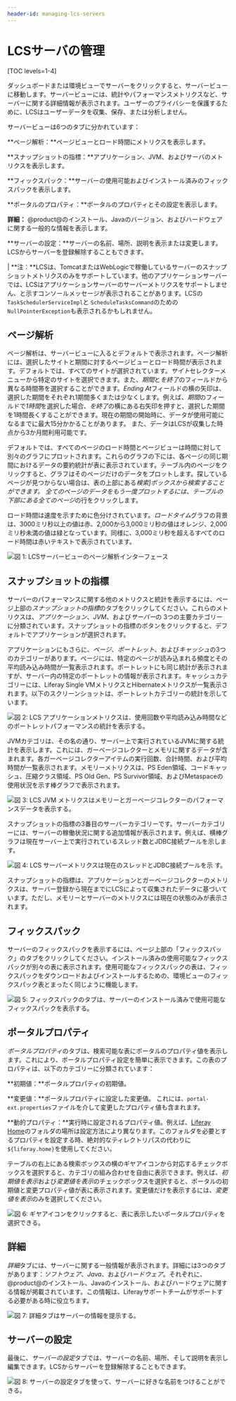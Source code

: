 ```yaml
---
header-id: managing-lcs-servers
---
```


# LCSサーバの管理

[TOC levels=1-4]

ダッシュボードまたは環境ビューでサーバーをクリックすると、サーバービューに移動します。サーバービューには、統計やパフォーマンスメトリクスなど、サーバーに関する詳細情報が表示されます。ユーザーのプライバシーを保護するために、LCSはユーザーデータを収集、保存、または分析しません。

サーバービューは6つのタブに分かれています：



**ページ解析：**ページビューとロード時間にメトリクスを表示します。



**スナップショットの指標：**アプリケーション、JVM、およびサーバのメトリクスを表示します。



**フィックスパック：**サーバーの使用可能およびインストール済みのフィックスパックを表示します。



**ポータルのプロパティ：**ポータルのプロパティとその設定を表示します。



**詳細：** @product@のインストール、Javaのバージョン、およびハードウェアに関する一般的な情報を表示します。



**サーバーの設定：**サーバーの名前、場所、説明を表示または変更します。LCSからサーバーを登録解除することもできます。

| **注：**LCSは、TomcatまたはWebLogicで稼働しているサーバーのスナップショットメトリクスのみをサポートしています。他のアプリケーションサーバーでは、LCSはアプリケーションサーバーのサーバーメトリクスをサポートしません、と示すコンソールメッセージが表示されることがあります。LCSの`TaskSchedulerServiceImpl`と `ScheduleTasksCommand`のための`NullPointerException`も表示されるかもしれません。

## ページ解析

ページ解析は、サーバービューに入るとデフォルトで表示されます。ページ解析には、選択したサイトと期間に対するページビューとロード時間が表示されます。デフォルトでは、すべてのサイトが選択されています。*サイト*セレクターメニューから特定のサイトを選択できます。また、*期間*と*を終了*のフィールドから異なる時間帯を選択することができます。*Ending At*フィールドの横の矢印は、選択した期間をそれぞれ1期間多くまたは少なくします。例えば、*期間*のフィールドで*1時間*を選択した場合、*を終了*の横にある右矢印を押すと、選択した期間を1時間長くすることができます。現在の期間の開始時に、データが使用可能になるまでに最大15分かかることがあります。
また、データはLCSが収集した時点から3か月間利用可能です。

デフォルトでは、すべてのページのロード時間とページビューは時間に対して別々のグラフにプロットされます。これらのグラフの下には、各ページの同じ期間におけるデータの要約統計が表に表示されています。テーブル内のページをクリックすると、グラフはそのページだけのデータをプロットします。探しているページが見つからない場合は、表の上部にある*検索]*ボックスから検索することができます。
全てのページのデータをもう一度プロットするには、テーブルの下部にある*全てのページ*の行をクリックします。

ロード時間は速度を示すために色分けされています。*ロードタイム*グラフの背景は、3000ミリ秒以上の値は赤、2,000から3,000ミリ秒の値はオレンジ、2,000ミリ秒未満の値は緑となっています。同様に、3,000ミリ秒を超えるすべてのロード時間は赤いテキストで表示されています。

![図 1: LCSサーバービューのページ解析インターフェース](../../../images-dxp/lcs-page-analytics-01.png)

## スナップショットの指標

サーバーのパフォーマンスに関する他のメトリクスと統計を表示するには、ページ上部の*スナップショットの指標*のタブをクリックしてください。これらのメトリクスは、*アプリケーション*、*JVM*、および*サーバー*の 3つの主要カテゴリーに分類されています。スナップショットの指標のボタンをクリックすると、デフォルトでアプリケーションが選択されます。



アプリケーションにもさらに、*ページ*、*ポートレット*、および*キャッシュ*の3つのカテゴリーがあります。ページには、特定のページが読み込まれる頻度とその平均読み込み時間が一覧表示されます。ポートレットにも同じ統計が表示されますが、サーバー内の特定のポートレットの情報が表示されます。キャッシュカテゴリーには、Liferay Single VMメトリクスとHibernateメトリクスが一覧表示されます。以下のスクリーンショットは、ポートレットカテゴリーの統計を示しています。

![図 2: LCS アプリケーションメトリクスは、使用回数や平均読み込み時間などのポートレットパフォーマンスの統計を表示する。](../../../images-dxp/lcs-server-metrics-application-portlets.png)

JVMカテゴリは、その名の通り、サーバー上で実行されているJVMに関する統計を表示します。これには、ガーベージコレクターとメモリに関するデータが含まれます。各ガーベージコレクターアイテムの実行回数、合計時間、および平均時間が一覧表示されます。メモリーメトリクスは、PS Eden領域、コードキャッシュ、圧縮クラス領域、PS Old Gen、PS Survivor領域、およびMetaspaceの使用状況を示す棒グラフで表示されます。

![図 3: LCS JVM メトリクスはメモリーとガーベージコレクターのパフォーマンスデータを表示する。](../../../images-dxp/lcs-server-metrics-jvm.png)

スナップショットの指標の3番目のサーバーカテゴリーです。サーバーカテゴリーには、サーバーの稼働状況に関する追加情報が表示されます。例えば、横棒グラフは現在サーバー上で実行されているスレッド数とJDBC接続プールを示します。

![図 4: LCS サーバーメトリクスは現在のスレッドとJDBC接続プールを示 す。](../../../images-dxp/lcs-metrics-server.png)

スナップショットの指標は、アプリケーションとガーベージコレクターのメトリクスは、サーバー登録から現在までにLCSによって収集されたデータに基づいています。ただし、メモリーとサーバーのメトリクスには現在の状態のみが表示されます。

## フィックスパック

サーバーのフィックスパックを表示するには、ページ上部の「フィックスパック」のタブをクリックしてください。インストール済みの使用可能なフィックスパックが別々の表に表示されます。使用可能なフィックスパックの表は、フィックスパックをダウンロードおよびインストールするための、環境ビューのフィックスパック表とまったく同じように機能します。

![図 5: フィックスパックのタブは、サーバーのインストール済みで使用可能なフィックスパックを表示する。](../../../images-dxp/lcs-server-fix-packs.png)

## ポータルプロパティ

*ポータルプロパティ*のタブは、検索可能な表にポータルのプロパティ値を表示します。これにより、ポータルプロパティ設定を簡単に表示できます。この表のプロパティは、以下のカテゴリーに分類されています：

**初期値：**ポータルプロパティの初期値。

**変更値：**ポータルプロパティに設定した変更値。
これには、`portal-ext.properties`ファイルを介して変更したプロパティ値も含まれます。



**動的プロパティ：**実行時に設定されるプロパティ値。例えば、[Liferay Home](/discover/deployment/-/knowledge_base/7-1/installing-liferay#liferay-home)のフォルダの場所は設定方法により異なります。このフォルダを必要とするプロパティを設定する時、絶対的なティレクトリパスの代わりに`${liferay.home}`を使用してください。


テーブルの右上にある検索ボックスの横のギヤアイコンから対応するチェックボックスを選択すると、カテゴリの組み合わせを自由に表示できます。例えば、*初期値を表示*および*変更値を表示*のチェックボックスを選択すると、ポータルの初期値と変更プロパティ値が表に表示されます。変更値だけを表示するには、*変更値を表示*のみを選択してください。

![図 6: ギヤアイコンをクリックすると、表に表示したいポータルプロパティを選択できる。](../../../images-dxp/lcs-server-portal-properties.png)

## 詳細

*詳細*タブには、サーバーに関する一般情報が表示されます。詳細には3つのタブがあります：*ソフトウェア*、*Java*、および*ハードウェア*。それぞれに、@product@のインストール、Javaのインストール、およびハードウェアに関する情報が掲載されています。この情報は、Liferayサポートチームがサポートする必要がある時に役立ちます。

![図 7: 詳細タブはサーバーの情報を提示する。](../../../images-dxp/lcs-server-details.png)

## サーバーの設定


最後に、*サーバーの設定*タブでは、サーバーの名前、場所、そして説明を表示し編集できます。LCSからサーバーを登録解除することもできます。

![図 8: サーバーの設定タブを使って、サーバーに好きな名前をつけることができる。](../../../images-dxp/lcs-server-settings.png)
